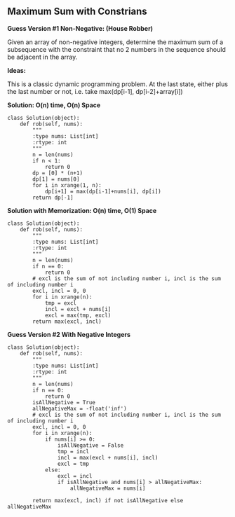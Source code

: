 ## Maximum Sum with Constrians

**Guess Version #1 Non-Negative: (House Robber)**
 
Given an array of non-negative integers, determine the maximum sum of a subsequence with the constraint that no 2 numbers in the sequence should be adjacent in the array. 
 
**Ideas:**

This is a classic dynamic programming problem. At the last state, either plus the last number or not, i.e. take max(dp[i-1], dp[i-2]+array[i])

**Solution: O(n) time, O(n) Space** 

    class Solution(object):
        def rob(self, nums):
            """
            :type nums: List[int]
            :rtype: int
            """
            n = len(nums)
            if n < 1:
                return 0
            dp = [0] * (n+1)
            dp[1] = nums[0]
            for i in xrange(1, n):
                dp[i+1] = max(dp[i-1]+nums[i], dp[i])
            return dp[-1]
            
**Solution with Memorization: O(n) time, O(1) Space**

    class Solution(object):
        def rob(self, nums):
            """
            :type nums: List[int]
            :rtype: int
            """
            n = len(nums)
            if n == 0:
                return 0
            # excl is the sum of not including number i, incl is the sum of including number i 
            excl, incl = 0, 0
            for i in xrange(n):
                tmp = excl
                incl = excl + nums[i]
                excl = max(tmp, excl)
            return max(excl, incl)
            
**Guess Version #2 With Negative Integers**

    class Solution(object):
        def rob(self, nums):
            """
            :type nums: List[int]
            :rtype: int
            """
            n = len(nums)
            if n == 0:
                return 0
            isAllNegative = True
            allNegativeMax = -float('inf')
            # excl is the sum of not including number i, incl is the sum of including number i 
            excl, incl = 0, 0
            for i in xrange(n):
                if nums[i] >= 0:
                    isAllNegative = False
                    tmp = incl
                    incl = max(excl + nums[i], incl)
                    excl = tmp
                else:
                    excl = incl
                    if isAllNegative and nums[i] > allNegativeMax:
                        allNegativeMax = nums[i]
                    
            return max(excl, incl) if not isAllNegative else allNegativeMax





